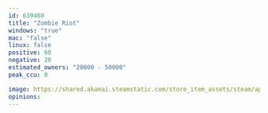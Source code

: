 ```yaml
---
id: 639460
title: "Zombie Riot"
windows: "true"
mac: "false"
linux: false
positive: 60
negative: 20
estimated_owners: "20000 - 50000"
peak_ccu: 0

image: https://shared.akamai.steamstatic.com/store_item_assets/steam/apps/639460/header.jpg?t=1683770507
opinions:
---
```

